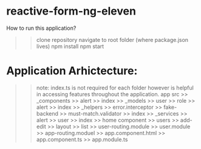 # reactive-form-ng-eleven

How to run this application?
>> clone repository
>> navigate to root folder (where package.json lives)
>> npm install
>> npm start

# Application Arhictecture: 
>> note: index.ts is not required for each folder however is helpful in accessing features throughout the application.
>> app
  >> src
    >> _components
      >> alert
      >> index
    >> _models
      >> user
      >> role
      >> alert
      >> index
    >> _helpers
      >> error.interceptor
      >> fake-backend
      >> must-match.validator
      >> index
    >> _services
      >> alert
      >> user
      >> index
    >> home component
    >> users
      >> add-edit 
      >> layout
      >> list
      >> user-routing.module
      >> user.module
    >> app-routing.moduel
    >> app.component.html
    >> app.component.ts
    >> app.module.ts



